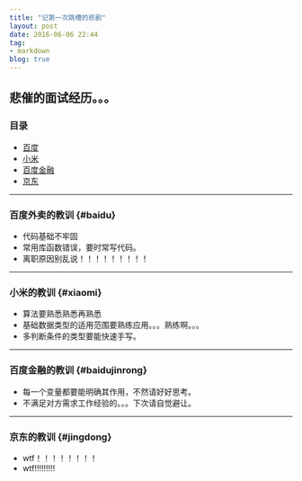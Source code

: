 ```yaml
---
title: "记第一次跳槽的悲剧"
layout: post
date: 2016-06-06 22:44
tag: 
- markdown
blog: true
---
```


## 悲催的面试经历。。。
### 目录
- [百度](#baidu)
- [小米](#jingdong)
- [百度金融](#baidujinrong)
- [京东](#jingdong)

---

### 百度外卖的教训   {#baidu}
* 代码基础不牢固
* 常用库函数错误，要时常写代码。
* 离职原因别乱说！！！！！！！！！

---

### 小米的教训   {#xiaomi}
* 算法要熟悉熟悉再熟悉
* 基础数据类型的适用范围要熟练应用。。。熟练啊。。。
* 多判断条件的类型要能快速手写。

---

### 百度金融的教训   {#baidujinrong}
* 每一个变量都要能明确其作用，不然请好好思考。
* 不满足对方需求工作经验的。。。下次请自觉避让。

---

### 京东的教训   {#jingdong}
* wtf！！！！！！！！
* wtf!!!!!!!!!